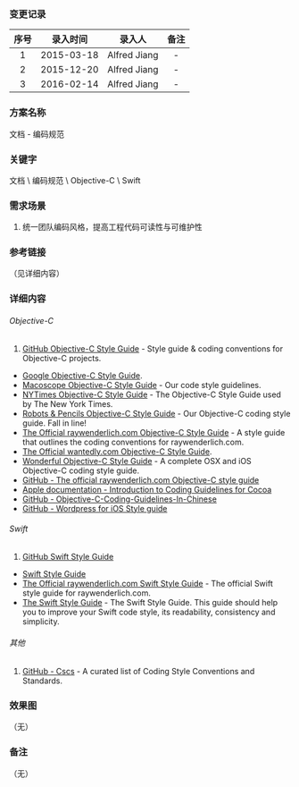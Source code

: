 ### 变更记录

| 序号 | 录入时间 | 录入人 | 备注 |
|:--------:|:--------:|:--------:|:--------:|
| 1 | 2015-03-18 | Alfred Jiang | - |
| 2 | 2015-12-20 | Alfred Jiang | - |
| 3 | 2016-02-14 | Alfred Jiang | - |

### 方案名称

文档 - 编码规范

### 关键字

文档 \ 编码规范 \ Objective-C \ Swift

### 需求场景

1. 统一团队编码风格，提高工程代码可读性与可维护性

### 参考链接
（见详细内容）

### 详细内容

###### Objective-C

1. [GitHub Objective-C Style Guide](https://github.com/github/objective-c-style-guide) - Style guide & coding conventions for Objective-C projects.
* [Google Objective-C Style Guide](https://google.github.io/styleguide/objcguide.xml).
* [Macoscope Objective-C Style Guide](https://github.com/macoscope/objc-style-guide) - Our code style guidelines.
* [NYTimes Objective-C Style Guide](https://github.com/NYTimes/objective-c-style-guide) - The Objective-C Style Guide used by The New York Times.
* [Robots & Pencils Objective-C Style Guide](https://github.com/RobotsAndPencils/objective-c-style-guide) - Our Objective-C coding style guide. Fall in line!
* [The Official raywenderlich.com Objective-C Style Guide](https://github.com/raywenderlich/objective-c-style-guide) - A style guide that outlines the coding conventions for raywenderlich.com.
* [The Official wantedly.com Objective-C Style Guide](https://github.com/wantedly/objective-c-style-guide).
* [Wonderful Objective-C Style Guide](https://github.com/markeissler/wonderful-objective-c-style-guide) - A complete OSX and iOS Objective-C coding style guide.
* [GitHub - The official raywenderlich.com Objective-C style guide](https://github.com/raywenderlich/objective-c-style-guide)
* [Apple documentation - Introduction to Coding Guidelines for Cocoa](https://developer.apple.com/library/mac/documentation/Cocoa/Conceptual/CodingGuidelines/CodingGuidelines.html)
* [GitHub - Objective-C-Coding-Guidelines-In-Chinese](https://github.com/QianKaiLu/Objective-C-Coding-Guidelines-In-Chinese)
* [GitHub - Wordpress for iOS Style guide](https://github.com/wordpress-mobile/WordPress-iOS/wiki/WordPress-for-iOS-Objective-C-Style-Guide)

###### Swift

1. [GitHub Swift Style Guide](https://github.com/github/swift-style-guide)
* [Swift Style Guide](https://github.com/SlideShareInc/swift-style-guide)
* [The Official raywenderlich.com Swift Style Guide](https://github.com/raywenderlich/swift-style-guide) - The official Swift style guide for raywenderlich.com.
* [The Swift Style Guide](https://github.com/netguru/swift-style-guide) - The Swift Style Guide. This guide should help you to improve your Swift code style, its readability, consistency and simplicity.

###### 其他

1. [GitHub - Cscs](https://github.com/SalGnt/cscs) - A curated list of Coding Style Conventions and Standards.

### 效果图
（无）

### 备注
（无）